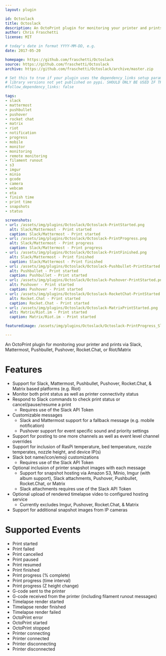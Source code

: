 ```yaml
---
layout: plugin

id: Octoslack
title: Octoslack
description: An OctoPrint plugin for monitoring your printer and prints via Slack, Mattermost, Pushbullet, Pushover, or Rocket.Chat
author: Chris Fraschetti
license: MIT

# today's date in format YYYY-MM-DD, e.g.
date: 2017-05-20

homepage: https://github.com/fraschetti/Octoslack
source: https://github.com/fraschetti/Octoslack
archive: https://github.com/fraschetti/Octoslack/archive/master.zip

# Set this to true if your plugin uses the dependency_links setup parameter to include
# library versions not yet published on pypi. SHOULD ONLY BE USED IF THERE IS NO OTHER OPTION!
#follow_dependency_links: false

tags:
- slack
- mattermost
- pushbullet
- pushover
- rocket chat
- matrix
- riot
- notification
- progress
- mobile
- monitor
- monitoring
- remote monitoring
- filament runout
- s3
- imgur 
- minio
- gcode
- camera
- webcam
- eta
- finish time
- print time
- snapshots
- status

screenshots:
- url: /assets/img/plugins/Octoslack/Octoslack-PrintStarted.png
  alt: Slack/Mattermost - Print started
  caption: Slack/Mattermost - Print started
- url: /assets/img/plugins/Octoslack/Octoslack-PrintProgress.png
  alt: Slack/Mattermost - Print progress
  caption: Slack/Mattermost - Print progress
- url: /assets/img/plugins/Octoslack/Octoslack-PrintFinished.png
  alt: Slack/Mattermost - Print finished
  caption: Slack/Mattermost - Print finished
- url: /assets/img/plugins/Octoslack/Octoslack-Pushbullet-PrintStarted.png
  alt: Pushbullet - Print started
  caption: Pushbullet - Print started
- url: /assets/img/plugins/Octoslack/Octoslack-Pushover-PrintStarted.png
  alt: Pushover - Print started
  caption: Pushover - Print started
- url: /assets/img/plugins/Octoslack/Octoslack-RocketChat-PrintStarted.png
  alt: Rocket.Chat - Print started
  caption: Rocket.Chat - Print started
- url: /assets/img/plugins/Octoslack/Octoslack-MatrixPrintStarted.png
  alt: Matrix/Riot.im - Print started
  caption: Matrix/Riot.im - Print started

featuredimage: /assets/img/plugins/Octoslack/Octoslack-PrintProgress_SlackOnly.png

---
```



An OctoPrint plugin for monitoring your printer and prints via Slack, Mattermost, Pushbullet, Pushover, Rocket.Chat, or Riot/Matrix

# Features #
- Support for Slack, Mattermost, Pushbullet, Pushover, Rocket.Chat, & Matrix based platforms (e.g. Riot)
 - Monitor both print status as well as printer connectivity status
 - Respond to Slack commands to check print status or cancel/pause/resume a print
     - Requires use of the Slack API Token
 - Customizable messages
     - Slack and Mattermost support for a fallback message (e.g. mobile notification)
     - Pushover support for event specific sound and priority settings
 - Support for posting to one more channels as well as event level channel overrides
 - Support for inclusion of RasPi temperature, bed temperature, nozzle temperates, nozzle height, and device IP(s)
 - Slack bot name/icon/emoji customizations
     - Requires use of the Slack API Token
 - Optional inclusion of printer snapshot images with each message
     - Support for snapshot hosting via Amazon S3, Minio, Imgur (with album support), Slack attachments, Pushover, Pushbullet, Rocket.Chat, or Matrix
     - Slack attachments requires use of the Slack API Token
 - Optional upload of rendered timelapse video to configured hosting service
     - Currently excludes Imgur, Pushover, Rocket.Chat, & Matrix
 - Support for additional snapshot images from IP cameras

# Supported Events #
 - Print started
 - Print failed
 - Print cancelled
 - Print paused
 - Print resumed
 - Print finished
 - Print progress (% complete)
 - Print progress (time interval)
 - Print progress (Z height change)
 - G-code sent to the printer
 - G-code received from the printer (including filament runout messages)
 - Timelapse render started
 - Timelapse render finished
 - Timelapse render failed
 - OctoPrint error
 - OctoPrint started
 - OctoPrint stopped
 - Printer connecting
 - Printer connected
 - Printer disconnecting
 - Printer disconnected

